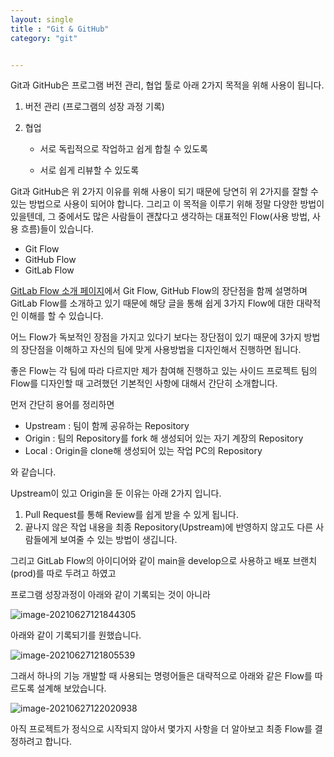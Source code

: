 ```yaml
---
layout: single
title : "Git & GitHub"
category: "git"


---
```


Git과 GitHub은 프로그램 버전 관리, 협업 툴로 아래 2가지 목적을 위해 사용이 됩니다.

1. 버전 관리 (프로그램의 성장 과정 기록)

2. 협업

   - 서로 독립적으로 작업하고 쉽게 합칠 수 있도록

   - 서로 쉽게 리뷰할 수 있도록

Git과 GitHub은 위 2가지 이유를 위해 사용이 되기 때문에 당연히 위 2가지를 잘할 수 있는 방법으로 사용이 되어야 합니다. 그리고 이 목적을 이루기 위해 정말 다양한 방법이 있을텐데, 그 중에서도 많은 사람들이 괜찮다고 생각하는 대표적인 Flow(사용 방법, 사용 흐름)들이 있습니다.

- Git Flow
- GitHub Flow
- GitLab Flow

[GitLab Flow 소개 페이지](https://docs.gitlab.com/ee/topics/gitlab_flow.html)에서 Git Flow, GitHub Flow의 장단점을 함께 설명하며 GitLab Flow를 소개하고 있기 때문에 해당 글을 통해 쉽게 3가지 Flow에 대한 대략적인 이해를 할 수 있습니다.

어느 Flow가 독보적인 장점을 가지고 있다기 보다는 장단점이 있기 때문에 3가지 방법의 장단점을 이해하고 자신의 팀에 맞게 사용방법을 디자인해서 진행하면 됩니다.

좋은 Flow는 각 팀에 따라 다르지만 제가 참여해 진행하고 있는 사이드 프로젝트 팀의 Flow를 디자인할 때 고려했던 기본적인 사항에 대해서 간단히 소개합니다.

먼저 간단히 용어를 정리하면

- Upstream : 팀이 함께 공유하는 Repository
- Origin : 팀의 Repository를 fork 해 생성되어 있는 자기 계장의 Repository
- Local : Origin을 clone해 생성되어 있는 작업 PC의 Repository

와 같습니다.

Upstream이 있고 Origin을 둔 이유는 아래 2가지 입니다.

1. Pull Request를 통해 Review를 쉽게 받을 수 있게 됩니다.
2. 끝나지 않은 작업 내용을 최종 Repository(Upstream)에 반영하지 않고도 다른 사람들에게 보여줄 수 있는 방법이 생깁니다.

그리고 GitLab Flow의 아이디어와 같이 main을 develop으로 사용하고 배포 브랜치(prod)를 따로 두려고 하였고

프로그램 성장과정이 아래와 같이 기록되는 것이 아니라

![image-20210627121844305](/Users/goodtool/workspace/beautifultools/blog/assets/images/image-20210627121844305.png) 

아래와 같이 기록되기를 원했습니다.

![image-20210627121805539](/Users/goodtool/workspace/beautifultools/blog/assets/images/image-20210627121805539.png)



그래서 하나의 기능 개발할 때 사용되는 명령어들은 대략적으로 아래와 같은 Flow를 따르도록 설계해 보았습니다.

![image-20210627122020938](/Users/goodtool/workspace/beautifultools/blog/assets/images/image-20210627122020938.png)



아직 프로젝트가 정식으로 시작되지 않아서 몇가지 사항을 더 알아보고 최종 Flow를 결정하려고 합니다.
